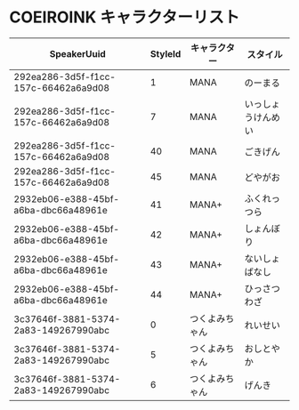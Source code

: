 # COEIROINK キャラクターリスト

| SpeakerUuid | StyleId | キャラクター | スタイル |
|-------------|---------|--------------|----------|
| 292ea286-3d5f-f1cc-157c-66462a6a9d08 | 1 | MANA | のーまる |
| 292ea286-3d5f-f1cc-157c-66462a6a9d08 | 7 | MANA | いっしょうけんめい |
| 292ea286-3d5f-f1cc-157c-66462a6a9d08 | 40 | MANA | ごきげん |
| 292ea286-3d5f-f1cc-157c-66462a6a9d08 | 45 | MANA | どやがお |
| 2932eb06-e388-45bf-a6ba-dbc66a48961e | 41 | MANA+ | ふくれっつら |
| 2932eb06-e388-45bf-a6ba-dbc66a48961e | 42 | MANA+ | しょんぼり |
| 2932eb06-e388-45bf-a6ba-dbc66a48961e | 43 | MANA+ | ないしょばなし |
| 2932eb06-e388-45bf-a6ba-dbc66a48961e | 44 | MANA+ | ひっさつわざ |
| 3c37646f-3881-5374-2a83-149267990abc | 0 | つくよみちゃん | れいせい |
| 3c37646f-3881-5374-2a83-149267990abc | 5 | つくよみちゃん | おしとやか |
| 3c37646f-3881-5374-2a83-149267990abc | 6 | つくよみちゃん | げんき |
